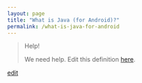 ```yaml
---
layout: page
title: "What is Java (for Android)?"
permalink: /what-is-java-for-android
---
```


> Help! 
> 
> We need help. Edit this definition <a href="https://github.com/and-digital/tech-definitions/blob/master/definitions/mobile/java-for-android.md">here</a>.

<p class="edit-term"><a href="https://github.com/and-digital/tech-definitions/blob/master/definitions/mobile/java-for-android.md">edit</a></p>
